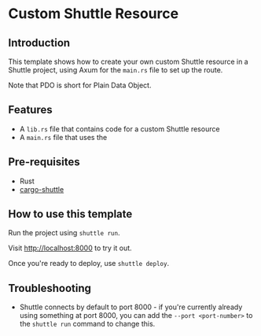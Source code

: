 # Custom Shuttle Resource

## Introduction

This template shows how to create your own custom Shuttle resource in a Shuttle project, using Axum for the `main.rs` file to set up the route.

Note that PDO is short for Plain Data Object.

## Features

- A `lib.rs` file that contains code for a custom Shuttle resource
- A `main.rs` file that uses the

## Pre-requisites

- Rust
- [cargo-shuttle](https://www.shuttle.dev)

## How to use this template

Run the project using `shuttle run`.

Visit <http://localhost:8000> to try it out.

Once you're ready to deploy, use `shuttle deploy`.

## Troubleshooting
- Shuttle connects by default to port 8000 - if you're currently already using something at port 8000, you can add
  the `--port <port-number>` to the `shuttle run` command to change this.
